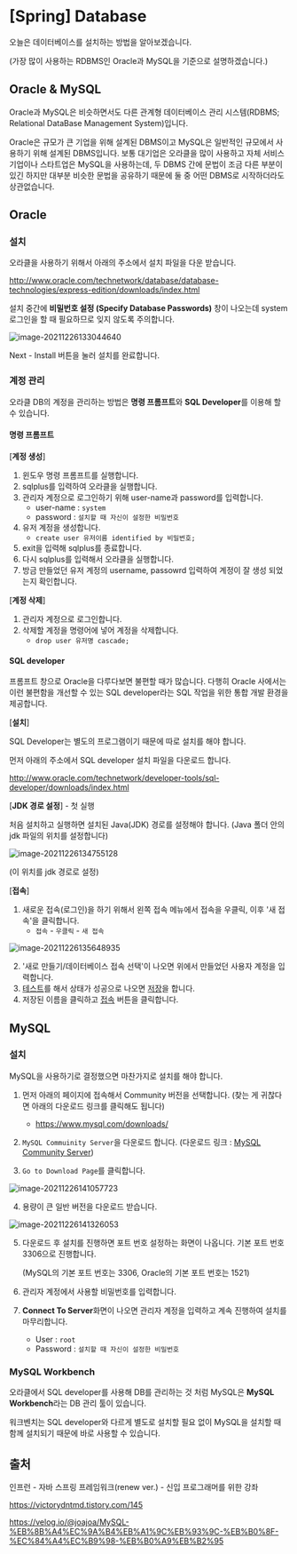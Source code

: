 # [Spring] Database

오늘은 데이터베이스를 설치하는 방법을 알아보겠습니다.

(가장 많이 사용하는 RDBMS인 Oracle과 MySQL을 기준으로 설명하겠습니다.)



## Oracle & MySQL

Oracle과 MySQL은 비슷하면서도 다른 관계형 데이터베이스 관리 시스템(RDBMS; Relational DataBase Management System)입니다.

Oracle은 규모가 큰 기업을 위해 설계된 DBMS이고 MySQL은 일반적인 규모에서 사용하기 위해 설계된 DBMS입니다. 보통 대기업은 오라클을 많이 사용하고 자체 서비스 기업이나 스타트업은 MySQL을 사용하는데, 두 DBMS 간에 문법이 조금 다른 부분이 있긴 하지만 대부분 비슷한 문법을 공유하기 때문에 둘 중 어떤 DBMS로 시작하더라도 상관없습니다.



## Oracle

### 설치

오라클을 사용하기 위해서 아래의 주소에서 설치 파일을 다운 받습니다.

http://www.oracle.com/technetwork/database/database-technologies/express-edition/downloads/index.html



설치 중간에 **비밀번호 설정 (Specify Database Passwords)** 창이 나오는데 system 로그인을 할 때 필요하므로 잊지 않도록 주의합니다.

![image-20211226133044640](../../../../public/assets/image-20211226133044640.png)

Next - Install 버튼을 눌러 설치를 완료합니다.



### 계정 관리

오라클 DB의 계정을 관리하는 방법은 **명령 프롬프트**와 **SQL Developer**를 이용해 할 수 있습니다.



#### 명령 프롬프트

[**계정 생성**]

1. 윈도우 명령 프롬프트를 실행합니다.
2. sqlplus를 입력하여 오라클을 실행합니다.
3. 관리자 계정으로 로그인하기 위해 user-name과 password를 입력합니다.
   - user-name : `system`
   - password : `설치할 때 자신이 설정한 비밀번호`
4. 유저 계정을 생성합니다.
   - `create user 유저이름 identified by 비밀번호;`
5. exit을 입력해 sqlplus를 종료합니다.
6. 다시 sqlplus를 입력해서 오라클을 실행합니다.
7. 방금 만들었던 유저 계정의 username, passowrd 입력하여 계정이 잘 생성 되었는지 확인합니다.



[**계정 삭제**]

1. 관리자 계정으로 로그인합니다.
2. 삭제할 계정을 명령어에 넣어 계정을 삭제합니다.
   - `drop user 유저명 cascade;`



#### SQL developer

프롬프트 창으로 Oracle을 다루다보면 불편할 때가 많습니다. 다행히 Oracle 사에서는 이런 불편함을 개선할 수 있는 SQL developer라는 SQL 작업을 위한 통합 개발 환경을 제공합니다.



[**설치**]

SQL Developer는 별도의 프로그램이기 때문에 따로 설치를 해야 합니다.

먼저 아래의 주소에서 SQL developer 설치 파일을 다운로드 합니다.

http://www.oracle.com/technetwork/developer-tools/sql-developer/downloads/index.html



[**JDK 경로 설정**] - 첫 실행

처음 설치하고 실행하면 설치된 Java(JDK) 경로를 설정해야 합니다. (Java 폴더 안의 jdk 파일의 위치를 설정합니다)

![image-20211226134755128](../../../../public/assets/image-20211226134755128.png)

(이 위치를 jdk 경로로 설정)



[**접속**]

1. 새로운 접속(로그인)을 하기 위해서 왼쪽 접속 메뉴에서 접속을 우클릭, 이후 '새 접속'을 클릭합니다.
   - `접속` - `우클릭` - `새 접속`

![image-20211226135648935](../../../../public/assets/image-20211226135648935.png)

2. '새로 만들기/데이터베이스 접속 선택'이 나오면 위에서 만들었던 사용자 계정을 입력합니다.
3. <u>테스트</u>를 해서 상태가 성공으로 나오면 <u>저장</u>을 합니다.
4. 저장된 이름을 클릭하고 <u>접속</u> 버튼을 클릭합니다.





## MySQL

### 설치

MySQL을 사용하기로 결정했으면 마찬가지로 설치를 해야 합니다.

1. 먼저 아래의 페이지에 접속해서 Community 버전을 선택합니다. (찾는 게 귀찮다면 아래의 다운로드 링크를 클릭해도 됩니다)
   - https://www.mysql.com/downloads/ 

2. `MySQL Commuinity Server`을 다운로드 합니다. (다운로드 링크 : [MySQL Community Server](https://dev.mysql.com/downloads/mysql/))

3. `Go to Download Page`를 클릭합니다.

![image-20211226141057723](../../../../public/assets/image-20211226141057723.png)

4. 용량이 큰 일반 버전을 다운로드 받습니다.

![image-20211226141326053](../../../../public/assets/image-20211226141326053.png)

5. 다운로드 후 설치를 진행하면 포트 번호 설정하는 화면이 나옵니다. 기본 포트 번호 3306으로 진행합니다.

   (MySQL의 기본 포트 번호는 3306, Oracle의 기본 포트 번호는 1521)

6. 관리자 계정에서 사용할 비밀번호를 입력합니다.
7. **Connect To Server**화면이 나오면 관리자 계정을 입력하고 계속 진행하여 설치를 마무리합니다.
   - User : `root`
   - Password : `설치할 때 자신이 설정한 비밀번호`



###  MySQL Workbench

오라클에서 SQL developer를 사용해 DB를 관리하는 것 처럼 MySQL은 **MySQL Workbench**라는 DB 관리 툴이 있습니다.

워크벤치는 SQL developer와 다르게 별도로 설치할 필요 없이 MySQL을 설치할 때 함께 설치되기 때문에 바로 사용할 수 있습니다.





## 출처

인프런 - 자바 스프링 프레임워크(renew ver.) - 신입 프로그래머를 위한 강좌

https://victorydntmd.tistory.com/145

https://velog.io/@joajoa/MySQL-%EB%8B%A4%EC%9A%B4%EB%A1%9C%EB%93%9C-%EB%B0%8F-%EC%84%A4%EC%B9%98-%EB%B0%A9%EB%B2%95
